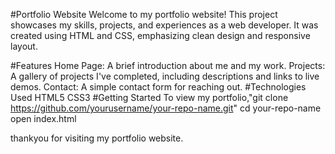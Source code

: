 #Portfolio Website
Welcome to my portfolio website! This project showcases my skills, projects, and experiences as a web developer. It was created using HTML and CSS, emphasizing clean design and responsive layout.

#Features
Home Page: A brief introduction about me and my work.
Projects: A gallery of projects I've completed, including descriptions and links to live demos.
Contact: A simple contact form for reaching out.
#Technologies Used
HTML5
CSS3
#Getting Started
To view my portfolio,"git clone https://github.com/yourusername/your-repo-name.git"
cd your-repo-name
open index.html

thankyou for visiting my portfolio website.
